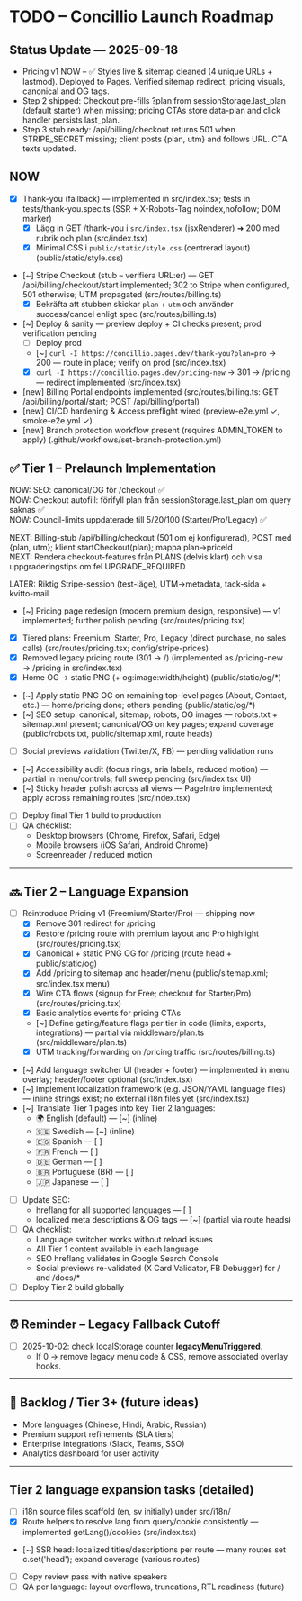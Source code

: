 # TODO – Concillio Launch Roadmap

## Status Update — 2025-09-18
- Pricing v1 NOW – ✅ Styles live & sitemap cleaned (4 unique URLs + lastmod). Deployed to Pages. Verified sitemap redirect, pricing visuals, canonical and OG tags.
- Step 2 shipped: Checkout pre-fills ?plan from sessionStorage.last_plan (default starter) when missing; pricing CTAs store data-plan and click handler persists last_plan.
- Step 3 stub ready: /api/billing/checkout returns 501 when STRIPE_SECRET missing; client posts {plan, utm} and follows URL. CTA texts updated.

## NOW

- [x] Thank-you (fallback) — implemented in src/index.tsx; tests in tests/thank-you.spec.ts (SSR + X-Robots-Tag noindex,nofollow; DOM marker)
  - [x] Lägg in GET /thank-you i `src/index.tsx` (jsxRenderer) ➜ 200 med rubrik och plan (src/index.tsx)
  - [x] Minimal CSS i `public/static/style.css` (centrerad layout) (public/static/style.css)
- [~] Stripe Checkout (stub – verifiera URL:er) — GET /api/billing/checkout/start implemented; 302 to Stripe when configured, 501 otherwise; UTM propagated (src/routes/billing.ts)
  - [x] Bekräfta att stubben skickar `plan` + `utm` och använder success/cancel enligt spec (src/routes/billing.ts)
- [~] Deploy & sanity — preview deploy + CI checks present; prod verification pending
  - [ ] Deploy prod
  - [~] `curl -I https://concillio.pages.dev/thank-you?plan=pro` → 200 — route in place; verify on prod (src/index.tsx)
  - [x] `curl -I https://concillio.pages.dev/pricing-new` → 301 → /pricing — redirect implemented (src/index.tsx)
- [new] Billing Portal endpoints implemented (src/routes/billing.ts: GET /api/billing/portal/start; POST /api/billing/portal)
- [new] CI/CD hardening & Access preflight wired (preview-e2e.yml ✓, smoke-e2e.yml ✓)
- [new] Branch protection workflow present (requires ADMIN_TOKEN to apply) (.github/workflows/set-branch-protection.yml)

## ✅ Tier 1 – Prelaunch Implementation

NOW: SEO: canonical/OG för /checkout ✅  
NOW: Checkout autofill: förifyll plan från sessionStorage.last_plan om query saknas ✅  
NOW: Council-limits uppdaterade till 5/20/100 (Starter/Pro/Legacy) ✅

NEXT: Billing-stub /api/billing/checkout (501 om ej konfigurerad), POST med {plan, utm}; klient startCheckout(plan); mappa plan→priceId  
NEXT: Rendera checkout-features från PLANS (delvis klart) och visa uppgraderingstips om fel UPGRADE_REQUIRED

LATER: Riktig Stripe-session (test-läge), UTM→metadata, tack-sida + kvitto-mail

- [~] Pricing page redesign (modern premium design, responsive) — v1 implemented; further polish pending (src/routes/pricing.tsx)
- [x] Tiered plans: Freemium, Starter, Pro, Legacy (direct purchase, no sales calls) (src/routes/pricing.tsx; config/stripe-prices)
- [x] Removed legacy pricing route (301 → /) (implemented as /pricing-new → /pricing in src/index.tsx)
- [x] Home OG → static PNG (+ og:image:width/height) (public/static/og/*)
- [~] Apply static PNG OG on remaining top-level pages (About, Contact, etc.) — home/pricing done; others pending (public/static/og/*)
- [~] SEO setup: canonical, sitemap, robots, OG images — robots.txt + sitemap.xml present; canonical/OG on key pages; expand coverage (public/robots.txt, public/sitemap.xml, route heads)
- [ ] Social previews validation (Twitter/X, FB) — pending validation runs
- [~] Accessibility audit (focus rings, aria labels, reduced motion) — partial in menu/controls; full sweep pending (src/index.tsx UI)
- [~] Sticky header polish across all views — PageIntro implemented; apply across remaining routes (src/index.tsx)
- [ ] Deploy final Tier 1 build to production
- [ ] QA checklist: 
  - Desktop browsers (Chrome, Firefox, Safari, Edge)  
  - Mobile browsers (iOS Safari, Android Chrome)  
  - Screenreader / reduced motion  

---

## 🔜 Tier 2 – Language Expansion

- [ ] Reintroduce Pricing v1 (Freemium/Starter/Pro) — shipping now
  - [x] Remove 301 redirect for /pricing
  - [x] Restore /pricing route with premium layout and Pro highlight (src/routes/pricing.tsx)
  - [x] Canonical + static PNG OG for /pricing (route head + public/static/og)
  - [x] Add /pricing to sitemap and header/menu (public/sitemap.xml; src/index.tsx menu)
  - [x] Wire CTA flows (signup for Free; checkout for Starter/Pro) (src/routes/pricing.tsx)
  - [x] Basic analytics events for pricing CTAs
  - [~] Define gating/feature flags per tier in code (limits, exports, integrations) — partial via middleware/plan.ts (src/middleware/plan.ts)
  - [x] UTM tracking/forwarding on /pricing traffic (src/routes/billing.ts)
- [~] Add language switcher UI (header + footer) — implemented in menu overlay; header/footer optional (src/index.tsx)
- [~] Implement localization framework (e.g. JSON/YAML language files) — inline strings exist; no external i18n files yet (src/index.tsx)
- [~] Translate Tier 1 pages into key Tier 2 languages:
  - 🌍 English (default) — [~] (inline)
  - 🇸🇪 Swedish — [~] (inline)
  - 🇪🇸 Spanish — [ ] 
  - 🇫🇷 French — [ ]
  - 🇩🇪 German — [ ]
  - 🇧🇷 Portuguese (BR) — [ ]
  - 🇯🇵 Japanese — [ ]
- [ ] Update SEO:
  - hreflang for all supported languages — [ ]
  - localized meta descriptions & OG tags — [~] (partial via route heads)
- [ ] QA checklist:
  - Language switcher works without reload issues
  - All Tier 1 content available in each language
  - SEO hreflang validates in Google Search Console
  - Social previews re-validated (X Card Validator, FB Debugger) for / and /docs/*
- [ ] Deploy Tier 2 build globally

---

## ⏰ Reminder – Legacy Fallback Cutoff
- [ ] 2025-10-02: check localStorage counter __legacyMenuTriggered__.
  - If 0 → remove legacy menu code & CSS, remove associated overlay hooks.

---

## 📌 Backlog / Tier 3+ (future ideas)
- More languages (Chinese, Hindi, Arabic, Russian)
- Premium support refinements (SLA tiers)
- Enterprise integrations (Slack, Teams, SSO)
- Analytics dashboard for user activity

---

## Tier 2 language expansion tasks (detailed)
- [ ] i18n source files scaffold (en, sv initially) under src/i18n/
- [x] Route helpers to resolve lang from query/cookie consistently — implemented getLang()/cookies (src/index.tsx)
- [~] SSR head: localized titles/descriptions per route — many routes set c.set('head'); expand coverage (various routes)
- [ ] Copy review pass with native speakers
- [ ] QA per language: layout overflows, truncations, RTL readiness (future)
